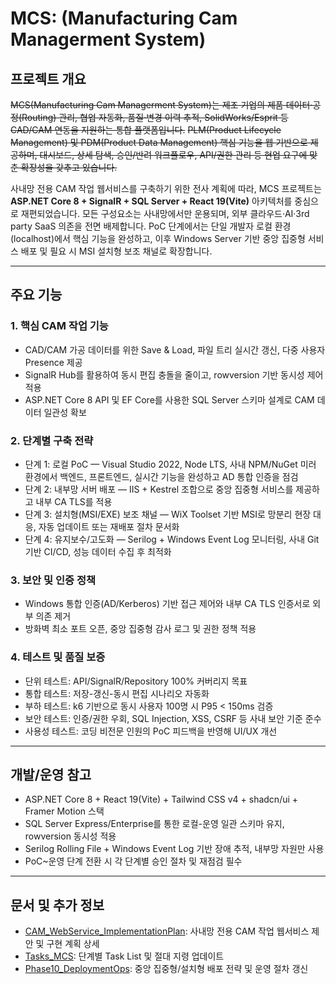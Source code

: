 # MCS: (Manufacturing Cam Managerment System)

## 프로젝트 개요

~~MCS(Manufacturing Cam Managerment System)는 제조 기업의 제품 데이터·공정(Routing) 관리, 협업 자동화, 품질·변경 이력 추적, SolidWorks/Esprit 등 CAD/CAM 연동을 지원하는 통합 플랫폼입니다.~~
~~PLM(Product Lifecycle Management) 및 PDM(Product Data Management) 핵심 기능을 웹 기반으로 제공하며, 대시보드, 상세 탐색, 승인/반려 워크플로우, API/권한 관리 등 현업 요구에 맞춘 확장성을 갖추고 있습니다.~~

사내망 전용 CAM 작업 웹서비스를 구축하기 위한 전사 계획에 따라, MCS 프로젝트는 **ASP.NET Core 8 + SignalR + SQL Server + React 19(Vite)** 아키텍처를 중심으로 재편되었습니다. 모든 구성요소는 사내망에서만 운용되며, 외부 클라우드·AI·3rd party SaaS 의존을 전면 배제합니다. PoC 단계에서는 단일 개발자 로컬 환경(localhost)에서 핵심 기능을 완성하고, 이후 Windows Server 기반 중앙 집중형 서비스 배포 및 필요 시 MSI 설치형 보조 채널로 확장합니다.

---

## 주요 기능

### 1. 핵심 CAM 작업 기능
- CAD/CAM 가공 데이터를 위한 Save & Load, 파일 트리 실시간 갱신, 다중 사용자 Presence 제공
- SignalR Hub를 활용하여 동시 편집 충돌을 줄이고, rowversion 기반 동시성 제어 적용
- ASP.NET Core 8 API 및 EF Core를 사용한 SQL Server 스키마 설계로 CAM 데이터 일관성 확보

### 2. 단계별 구축 전략
- 단계 1: 로컬 PoC — Visual Studio 2022, Node LTS, 사내 NPM/NuGet 미러 환경에서 백엔드, 프론트엔드, 실시간 기능을 완성하고 AD 통합 인증을 점검
- 단계 2: 내부망 서버 배포 — IIS + Kestrel 조합으로 중앙 집중형 서비스를 제공하고 내부 CA TLS를 적용
- 단계 3: 설치형(MSI/EXE) 보조 채널 — WiX Toolset 기반 MSI로 망분리 현장 대응, 자동 업데이트 또는 재배포 절차 문서화
- 단계 4: 유지보수/고도화 — Serilog + Windows Event Log 모니터링, 사내 Git 기반 CI/CD, 성능 데이터 수집 후 최적화

### 3. 보안 및 인증 정책
- Windows 통합 인증(AD/Kerberos) 기반 접근 제어와 내부 CA TLS 인증서로 외부 의존 제거
- 방화벽 최소 포트 오픈, 중앙 집중형 감사 로그 및 권한 정책 적용

### 4. 테스트 및 품질 보증
- 단위 테스트: API/SignalR/Repository 100% 커버리지 목표
- 통합 테스트: 저장-갱신-동시 편집 시나리오 자동화
- 부하 테스트: k6 기반으로 동시 사용자 100명 시 P95 < 150ms 검증
- 보안 테스트: 인증/권한 우회, SQL Injection, XSS, CSRF 등 사내 보안 기준 준수
- 사용성 테스트: 코딩 비전문 인원의 PoC 피드백을 반영해 UI/UX 개선

---

## 개발/운영 참고
- ASP.NET Core 8 + React 19(Vite) + Tailwind CSS v4 + shadcn/ui + Framer Motion 스택
- SQL Server Express/Enterprise를 통한 로컬-운영 일관 스키마 유지, rowversion 동시성 적용
- Serilog Rolling File + Windows Event Log 기반 장애 추적, 내부망 자원만 사용
- PoC~운영 단계 전환 시 각 단계별 승인 절차 및 재점검 필수

---

## 문서 및 추가 정보

- [CAM_WebService_ImplementationPlan](docs/CAM_WebService_ImplementationPlan.md): 사내망 전용 CAM 작업 웹서비스 제안 및 구현 계획 상세
- [Tasks_MCS](docs/Tasks_MCS.md): 단계별 Task List 및 절대 지령 업데이트
- [Phase10_DeploymentOps](docs/Phase10_DeploymentOps.md): 중앙 집중형/설치형 배포 전략 및 운영 절차 갱신
